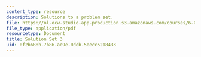 ```yaml
---
content_type: resource
description: Solutions to a problem set.
file: https://ol-ocw-studio-app-production.s3.amazonaws.com/courses/6-055j-the-art-of-approximation-in-science-and-engineering-spring-2008/0f2b688b7b86ae9e0deb5eecc5218433_sol03.pdf
file_type: application/pdf
resourcetype: Document
title: Solution Set 3
uid: 0f2b688b-7b86-ae9e-0deb-5eecc5218433
---
```


